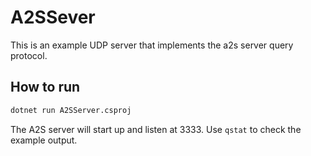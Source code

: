 # A2SSever

This is an example UDP server that implements the a2s server query protocol.

## How to run

```bash
dotnet run A2SServer.csproj
```

The A2S server will start up and listen at 3333. Use `qstat` to check the example output.